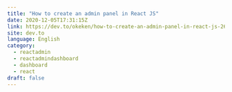 ```yaml
---
title: "How to create an admin panel in React JS"
date: 2020-12-05T17:31:15Z
link: https://dev.to/okeken/how-to-create-an-admin-panel-in-react-js-26d6?utm_medium=RSS&utm_source=news.12bit.vn
site: dev.to
language: English
category:
  - reactadmin
  - reactadmindashboard
  - dashboard
  - react
draft: false
---
```


